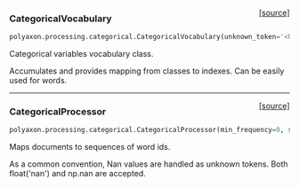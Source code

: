 <span style="float:right;">[[source]](https://github.com/polyaxon/polyaxon/blob/master/polyaxon/processing/categorical.py#L7)</span>
### CategoricalVocabulary

```python
polyaxon.processing.categorical.CategoricalVocabulary(unknown_token='<UNK>', support_reverse=True)
```

Categorical variables vocabulary class.

Accumulates and provides mapping from classes to indexes.
Can be easily used for words.

----

<span style="float:right;">[[source]](https://github.com/polyaxon/polyaxon/blob/master/polyaxon/processing/categorical.py#L79)</span>
### CategoricalProcessor

```python
polyaxon.processing.categorical.CategoricalProcessor(min_frequency=0, share=False, vocabularies=None)
```

Maps documents to sequences of word ids.

As a common convention, Nan values are handled as unknown tokens.
Both float('nan') and np.nan are accepted.
